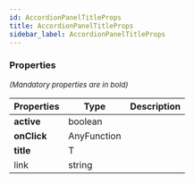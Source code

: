 ```yaml
---
id: AccordionPanelTitleProps
title: AccordionPanelTitleProps
sidebar_label: AccordionPanelTitleProps
---
```




### Properties

<font size="2"><i>(Mandatory properties are in bold)</i></font>

| Properties | Type | Description |
| --------- | ---- | ----------- |
| **active** | boolean |  |
| **onClick** | AnyFunction |  |
| **title** | T |  |
| link | string |  |
